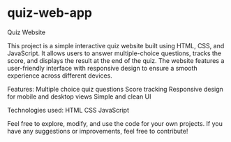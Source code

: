 # quiz-web-app
Quiz Website

This project is a simple interactive quiz website built using HTML, CSS, and JavaScript. It allows users to answer multiple-choice questions, tracks the score, and displays the result at the end of the quiz. The website features a user-friendly interface with responsive design to ensure a smooth experience across different devices.

Features:
Multiple choice quiz questions
Score tracking
Responsive design for mobile and desktop views
Simple and clean UI

Technologies used:
HTML
CSS
JavaScript

Feel free to explore, modify, and use the code for your own projects. If you have any suggestions or improvements, feel free to contribute!
